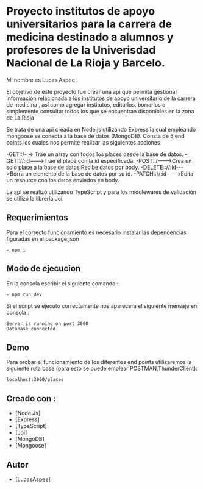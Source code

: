 # Proyecto institutos de apoyo universitarios para la carrera de medicina destinado a alumnos y profesores de la Univerisdad Nacional de La Rioja y Barcelo.

Mi nombre es Lucas Aspee .

El objetivo de este proyecto fue crear una api que permita gestionar información relacionada a los institutos de apoyo universitario de la carrera de medicina , así como agregar institutos, editarlos, borrarlos o simplemente consultar todos los que se encuentran disponibles en la zona de La Rioja

Se trata de una api creada en Node.js utilizando Express la cual  empleando mongoose se conecta a la base de datos (MongoDB).
Consta de 5 end points los cuales nos permite realizar las siguientes acciones 

-GET::/<places>- → Trae un array con todos los places desde la base de datos.
-GET::/<places>/:id--->Trae el place con la id especificada.
-POST::/<places>--->Crea un solo place a la base de datos.Recibe datos por body.
-DELETE::/<places>/:id--->Borra un elemento de la base de datos por su id.
-PATCH::/<resource>/:id--->Edita un resource con los datos enviados en body.

La api se realizó utilizando TypeScript  y para los middlewares de validación se utilizó la librería Joi.

## Requerimientos

Para el correcto funcionamiento es necesario instalar las dependencias figuradas en el package.json
```
- npm i
```

## Modo de ejecucion
En la consola escribir el siguiente comando :
```
- npm run dev
```
Si el script se ejecuto correctamente nos aparecera el siguiente mensaje en consola :
```
Server is running on port 3000
Database connected
```




## Demo

Para probar el funcionamiento de los diferentes end points utilizaremos la siguiente ruta base (para esto se puede emplear POSTMAN,ThunderClient):

```
localhost:3000/places

```


## Creado con :

* [Node.Js] 
* [Express] 
* [TypeScript] 
* [Joi] 
* [MongoDB] 
* [Mongoose] 


## Autor

- [LucasAspee]
